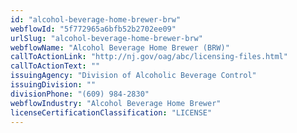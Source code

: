 ```yaml
---
id: "alcohol-beverage-home-brewer-brw"
webflowId: "5f772965a6bfb52b2702ee09"
urlSlug: "alcohol-beverage-home-brewer-brw"
webflowName: "Alcohol Beverage Home Brewer (BRW)"
callToActionLink: "http://nj.gov/oag/abc/licensing-files.html"
callToActionText: ""
issuingAgency: "Division of Alcoholic Beverage Control"
issuingDivision: ""
divisionPhone: "(609) 984-2830"
webflowIndustry: "Alcohol Beverage Home Brewer"
licenseCertificationClassification: "LICENSE"
---
```

